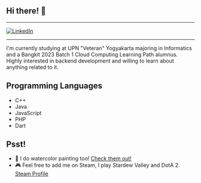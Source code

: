 ## Hi there! 👋
---

[![LinkedIn](https://img.shields.io/badge/linkedin-%230077B5.svg?style=for-the-badge&logo=linkedin&logoColor=white&link=https://www.linkedin.com/in/al-jauzi-abdurrohman-4848881a7/)](https://www.linkedin.com/in/al-jauzi-abdurrohman-4848881a7/)

---


I'm currently studying at UPN "Veteran" Yogyakarta majoring in Informatics and a Bangkit 2023 Batch 1 Cloud Computing Learning Path alumnus. Highly interested in backend development and willing to learn about anything related to it.


## Programming Languages
- C++
- Java
- JavaScript
- PHP
- Dart

## Psst!

- 🎨 I do watercolor painting too! [Check them out!](https://instagram.com/winterdmnd)
- 🎮 Feel free to add me on Steam, I play Stardew Valley and DotA 2. [Steam Profile](https://steamcommunity.com/id/aljauzr)
